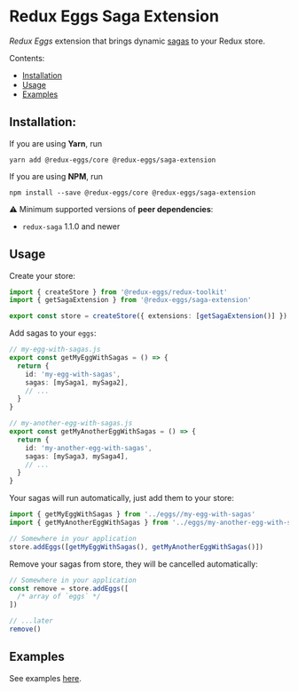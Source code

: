 # Redux Eggs Saga Extension

_Redux Eggs_ extension that brings dynamic [sagas](https://redux-saga.js.org/) to your Redux store.

Contents:

- [Installation](#installation)
- [Usage](#usage)
- [Examples](#examples)

## Installation:

If you are using **Yarn**, run

```shell
yarn add @redux-eggs/core @redux-eggs/saga-extension
```

If you are using **NPM**, run

```shell
npm install --save @redux-eggs/core @redux-eggs/saga-extension
```

⚠️ Minimum supported versions of **peer dependencies**:

- `redux-saga` 1.1.0 and newer

## Usage

Create your store:

```typescript
import { createStore } from '@redux-eggs/redux-toolkit'
import { getSagaExtension } from '@redux-eggs/saga-extension'

export const store = createStore({ extensions: [getSagaExtension()] })
```

Add sagas to your `eggs`:

```typescript
// my-egg-with-sagas.js
export const getMyEggWithSagas = () => {
  return {
    id: 'my-egg-with-sagas',
    sagas: [mySaga1, mySaga2],
    // ...
  }
}

// my-another-egg-with-sagas.js
export const getMyAnotherEggWithSagas = () => {
  return {
    id: 'my-another-egg-with-sagas',
    sagas: [mySaga3, mySaga4],
    // ...
  }
}
```

Your sagas will run automatically, just add them to your store:

```typescript
import { getMyEggWithSagas } from '../eggs//my-egg-with-sagas'
import { getMyAnotherEggWithSagas } from '../eggs/my-another-egg-with-sagas'

// Somewhere in your application
store.addEggs([getMyEggWithSagas(), getMyAnotherEggWithSagas()])
```

Remove your sagas from store, they will be cancelled automatically:

```typescript
// Somewhere in your application
const remove = store.addEggs([
  /* array of `eggs` */
])

// ...later
remove()
```

## Examples

See examples [here](https://github.com/fostyfost/redux-eggs/tree/main/docs/examples.md).

